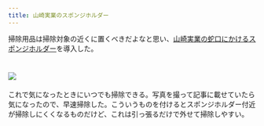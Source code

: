 ```yaml
---
title: 山崎実業のスポンジホルダー
---
```

掃除用品は掃除対象の近くに置くべきだよなと思い、[山崎実業の蛇口にかけるスポンジホルダー](https://www.amazon.co.jp/dp/B07MM4GC6P)を導入した。

![](https://lh5.googleusercontent.com/SOPd-T4q0-71LtSx_kD4kyidUj7bCiTxY72nzICNBCRerx1B1wptEH7n-eoUgWyCDn1ZgIa-x_HWDqZy8aU4-TM-n6RWQst540gM8MdSiuJhYUlvOx2iMp3uSmgwAz9B6AOArCWmYkecHMayeT-6YL45Ab5cDEz9rLXQXULOSp-6xFEtekek3y6LbT5I)
===================================================================================================================================================================================================================================

これで気になったときにいつでも掃除できる。写真を撮って記事に載せていたら気になったので、早速掃除した。こういうものを付けるとスポンジホルダー付近が掃除しにくくなるものだけど、これは引っ張るだけで外せて掃除しやすい。
